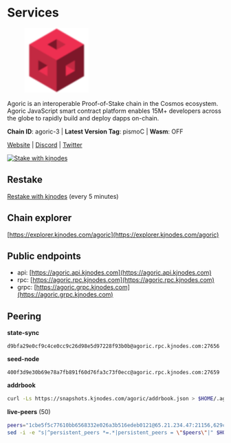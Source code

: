 # Services

<figure><img src="https://raw.githubusercontent.com/kj89/cosmos-images/main/logos/agoric.png" width="150" alt=""><figcaption></figcaption></figure>

Agoric is an interoperable Proof-of-Stake chain in the Cosmos ecosystem.  Agoric JavaScript smart contract platform enables 15M+ developers across the  globe to rapidly build and deploy dapps on-chain.

**Chain ID**: agoric-3 | **Latest Version Tag**: pismoC | **Wasm**: OFF

[Website](https://agoric.com) | [Discord](https://discord.com/invite/qDW8DRes4s) | [Twitter](https://twitter.com/agoric)

[![Stake with kjnodes](https://i.ibb.co/cr44Q8j/button-stake-with-kjnodes.png)](https://restake.app/agoric/agoricvaloper1ku5sm2twlsywdrp4wz3kfwgyrtqtp0lpr3nvk8)

## Restake

[Restake with kjnodes](https://restake.app/agoric/agoricvaloper1ku5sm2twlsywdrp4wz3kfwgyrtqtp0lpr3nvk8) (every 5 minutes)
## Chain explorer
[https://explorer.kjnodes.com/agoric](https://explorer.kjnodes.com/agoric)

## Public endpoints

* api: [https://agoric.api.kjnodes.com](https://agoric.api.kjnodes.com)
* rpc: [https://agoric.rpc.kjnodes.com](https://agoric.rpc.kjnodes.com)
* grpc: [https://agoric.grpc.kjnodes.com](https://agoric.grpc.kjnodes.com)

## Peering

**state-sync**

```text
d9bfa29e0cf9c4ce0cc9c26d98e5d97228f93b0b@agoric.rpc.kjnodes.com:27656
```

**seed-node**

```text
400f3d9e30b69e78a7fb891f60d76fa3c73f0ecc@agoric.rpc.kjnodes.com:27659
```

**addrbook**
```bash
curl -Ls https://snapshots.kjnodes.com/agoric/addrbook.json > $HOME/.agoric/config/addrbook.json
```

**live-peers** (50)
```bash
peers="1cbe5f5c77610bb6568332e026a3b516edeb0121@65.21.234.47:21156,629c3b0ea094deecb6a31025d01ef6a5ba0beee7@135.181.180.230:26656,d9bfa29e0cf9c4ce0cc9c26d98e5d97228f93b0b@65.109.88.38:27656,a38a30c1dd31f63be2befd40b82964b215c3c288@165.22.251.28:26656,47c35c8137ad2098e0b2a79077fea93a530034d8@185.144.83.130:26656,63bd6649f80362ce513027d99ef32c826fdbd259@45.9.62.136:26656,4eea1e0a22d8d2ade108fc5f8e07d6d6e711e909@65.108.10.138:26656,abc62ded9142361bd9832282242a53611785ffcd@51.81.109.109:26656,ca4c3b9d0cf78d934a3b972c328db2e4a9a66c42@64.32.40.114:26656,23fd78b96fc7f17b47fc4a0d442b0ec53faebd88@157.90.91.20:12656,f1966845bebd30816f18635a20b86e6781211616@95.111.253.200:26656,996f421cdad30b917b7936cad3b8be59452a31f6@18.142.177.75:26656,ee236040d06e78d70c3f34722407857615b1a755@34.66.30.56:26656,711f6f36a6ec3924b6d721de6adce604092e59f2@116.202.226.169:26656,0837c0dac0bb15e79e64207bb0fa5a9a6fa42ad4@178.62.116.62:26656,9ed68bef54712b46713ac755ab7a6e7ad30694ef@192.99.44.79:14456,d56af8cb0716909f9b804e7dec8c1d34ae4eed16@65.108.142.81:26676,f095bb53006ebddcbbf29c8df70dddcba6419e36@142.93.145.13:26656,9e673680df593d841b0e09c49f87409654d84ae9@95.217.202.49:37656,d77d30c7a86c9a6013883d075493eaee365c3d48@213.135.246.90:26656,2aedd7163a8ee725507e461b13fb90c091ee1c42@128.0.51.32:26656,f769805423416d3bec0d683b3796f98a984ed51d@65.108.15.174:26656,93edbbec5e945f5cf692c96bf8181afef9687869@138.201.63.38:26666,86d9c73c7687611a6a2619f0186e7ea59ff8af25@206.189.26.213:26060,9d2bf3feb8a0a95ccce16a94f926d1c5ddad5190@65.108.121.110:12656,2f524fbc73a8b0daa29f2ba0b7642aae62bea86f@65.108.144.8:26656,37933cb8069e22554e454294d529eddb0fdae145@52.56.185.212:26656,190ead3cfb1bd655241418f3ef9ba40bbf2deecd@157.90.130.44:26656,8880e10d956bff921ef928794dcadcc22c7087b4@51.91.218.186:26656,d03a9974f14ae380fdb7caf46ec71ce5278f0356@34.72.231.9:26656,b10682f3c25882b5ef94da284a4a195efad69d0d@95.216.94.106:26656,b31642a9bfb474aa7e53c7b91e0753f559d1d013@5.9.89.67:15634,0464c8dded70d01f5ab50a8d6047a6b27ddf2ccd@84.244.95.232:26656,3f307f0ad680e24755f8b5c546d0c18ff2dbf90e@65.108.128.247:26656,db14f5d2281c82b89ea32538eaa838cfcc0d9a7e@15.235.9.223:26656,4d0953252dd26b5ff96292bd2a836bd8a77f4eed@159.69.63.222:26656,ebc272824924ea1a27ea3183dd0b9ba713494f83@195.3.220.135:27106,aea83f0d95f3732c700c7fd22f4afdf68f53e538@143.198.100.136:26656,33f477dc83a00ebf2425e16aaac2db453575d391@34.116.203.98:26656,1c9a5b1d34b9e6f184b2dcb18ed068cf0c282e50@51.79.98.163:26656,f8ff12a774770fea36beadb303ccffc86863c6ec@65.109.69.59:14456,b37f20e94ab5164cfcc25c3ba5816ba5a272a22c@46.4.116.21:26656,15f63de308337b66d8918ffaa74c6e956991bee9@138.201.120.161:28357,1312bbbd4ed1e58b9e4eb1d7788187a4607915e9@165.22.199.234:26060,d7e0eedf5756b8c085104fb76c069ba3506f2183@80.64.208.64:26656,2031ba47e3af2183cc7bfb37bd0c345b9299b365@65.108.237.88:27001,0f642db2770d4dd3e0d030b2f14f1365e40f3b38@185.146.148.101:26657,e5970b2440e4083c7d74b51c8991ac9fd0f54dc0@162.55.132.48:15634,e70955351f601ea5be9a9bf41032949a777f31b3@207.244.255.229:10003,ade4d8bc8cbe014af6ebdf3cb7b1e9ad36f412c0@135.181.5.219:14456"
sed -i -e "s|^persistent_peers *=.*|persistent_peers = \"$peers\"|" $HOME/.agoric/config/config.toml
```

